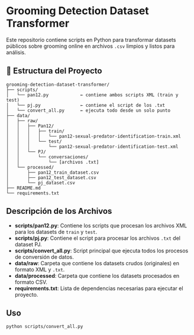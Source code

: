 # Grooming Detection Dataset Transformer

Este repositorio contiene scripts en Python para transformar datasets públicos sobre grooming online en archivos `.csv` limpios y listos para análisis.

## 📁 Estructura del Proyecto

```
grooming-detection-dataset-transformer/
├── scripts/
│   └── pan12.py            ← contiene ambos scripts XML (train y test)
│   └── pj.py               ← contiene el script de los .txt
│   └── convert_all.py      ← ejecuta todo desde un solo punto
├── data/
│   ├── raw/
│   │   ├── Pan12/
│   │   │   ├── train/
│   │   │   │   └── pan12-sexual-predator-identification-train.xml
│   │   │   └── test/
│   │   │       └── pan12-sexual-predator-identification-test.xml
│   │   └── PJ/
│   │       └── conversaciones/
│   │           └── [archivos .txt]
│   └── processed/
│       ├── pan12_train_dataset.csv
│       ├── pan12_test_dataset.csv
│       └── pj_dataset.csv
├── README.md
└── requirements.txt
```

## Descripción de los Archivos

- **scripts/pan12.py**: Contiene los scripts que procesan los archivos XML para los datasets de `train` y `test`.
- **scripts/pj.py**: Contiene el script para procesar los archivos `.txt` del dataset PJ.
- **scripts/convert_all.py**: Script principal que ejecuta todos los procesos de conversión de datos.
- **data/raw**: Carpeta que contiene los datasets crudos (originales) en formato XML y `.txt`.
- **data/processed**: Carpeta que contiene los datasets procesados en formato CSV.
- **requirements.txt**: Lista de dependencias necesarias para ejecutar el proyecto.

## Uso

```bash
python scripts/convert_all.py
